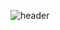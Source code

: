 ![header](https://capsule-render.vercel.app/api?type=Waving&color=gradient&height=250&section=header&text=YJ%&fontSize=60)

